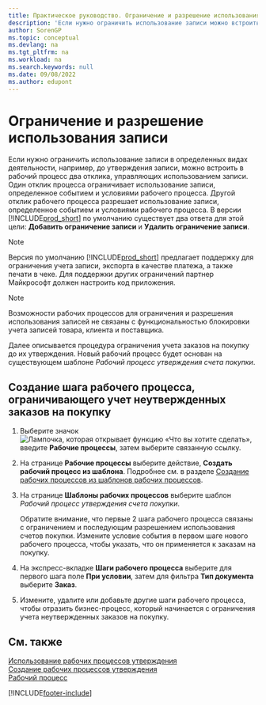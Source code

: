 ```yaml
---
title: Практическое руководство. Ограничение и разрешение использования записи
description: 'Если нужно ограничить использование записи можно встроить в рабочий процесс два отклика, управляющих использованием записи.'
author: SorenGP
ms.topic: conceptual
ms.devlang: na
ms.tgt_pltfrm: na
ms.workload: na
ms.search.keywords: null
ms.date: 09/08/2022
ms.author: edupont
---
```

# <a name="restrict-and-allow-usage-of-a-record"></a><a name="restrict-and-allow-usage-of-a-record"></a>Ограничение и разрешение использования записи

Если нужно ограничить использование записи в определенных видах деятельности, например, до утверждения записи, можно встроить в рабочий процесс два отклика, управляющих использованием записи. Один отклик процесса ограничивает использование записи, определенное событием и условиями рабочего процесса. Другой отклик рабочего процесса разрешает использование записи, определенное событием и условиями рабочего процесса. В версии [!INCLUDE[prod_short](includes/prod_short.md)] по умолчанию существует два ответа для этой цели: **Добавить ограничение записи** и **Удалить ограничение записи**.

> [!NOTE]  
> Версия по умолчанию [!INCLUDE[prod_short](includes/prod_short.md)] предлагает поддержку для ограничения учета записи, экспорта в качестве платежа, а также печати в чеке. Для поддержки других ограничений партнер Майкрософт должен настроить код приложения.  

> [!NOTE]  
> Возможности рабочих процессов для ограничения и разрешения использования записей не связаны с функциональностью блокировки учета записей товара, клиента и поставщика.

Далее описывается процедура ограничения учета заказов на покупку до их утверждения. Новый рабочий процесс будет основан на существующем шаблоне *Рабочий процесс утверждения счета покупки*.  

## <a name="create-a-workflow-step-that-restricts-posting-of-unapproved-purchase-orders"></a><a name="create-a-workflow-step-that-restricts-posting-of-unapproved-purchase-orders"></a>Создание шага рабочего процесса, ограничивающего учет неутвержденных заказов на покупку

1. Выберите значок ![Лампочка, которая открывает функцию «Что вы хотите сделать»](media/ui-search/search_small.png "Что вы хотите сделать"), введите **Рабочие процессы**, затем выберите связанную ссылку.  
2. На странице **Рабочие процессы** выберите действие, **Создать рабочий процесс из шаблона**. Подробнее см. в разделе [Создание рабочих процессов из шаблонов рабочих процессов](across-how-to-create-workflows-from-workflow-templates.md).
3. На странице **Шаблоны рабочих процессов** выберите шаблон *Рабочий процесс утверждения счета покупки*.  

   Обратите внимание, что первые 2 шага рабочего процесса связаны с ограничением и последующим разрешением использования счетов покупки. Измените условие события в первом шаге нового рабочего процесса, чтобы указать, что он применяется к заказам на покупку.  
4. На экспресс-вкладке **Шаги рабочего процесса** выберите для первого шага поле **При условии**, затем для фильтра **Тип документа** выберите **Заказ**.  
5. Измените, удалите или добавьте другие шаги рабочего процесса, чтобы отразить бизнес-процесс, который начинается с ограничения учета неутвержденных заказов на покупку.  

## <a name="see-also"></a><a name="see-also"></a>См. также

[Использование рабочих процессов утверждения](across-use-workflows.md)  
[Создание рабочих процессов утверждения](across-how-to-create-workflows.md)  
[Рабочий процесс](across-workflow.md)  

[!INCLUDE[footer-include](includes/footer-banner.md)]
